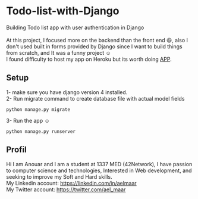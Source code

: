 # Todo-list-with-Django
Building Todo list app with user authentication in Django \
\
At this project, I focused more on the backend than the front end :smiley:, also I don't used built in forms provided by Django since I want to build things from scratch, and It was a funny project :relaxed: \
I found difficulty to host my app on Heroku but its worth doing [APP](https://djangotodolist2022.herokuapp.com).
## Setup
1- make sure you have django version 4 installed. \
2- Run migrate command to create database file with actual model fields
```
python manage.py migrate
```
3- Run the app :relaxed:
```
python manage.py runserver
```
## Profil
Hi I am Anouar and I am a student at 1337 MED (42Network), I have passion to computer science and technologies, Interested in Web development, and seeking to improve my Soft and Hard skills.\
My Linkedin account: https://linkedin.com/in/aelmaar \
My Twitter account: https://twitter.com/ael_maar
